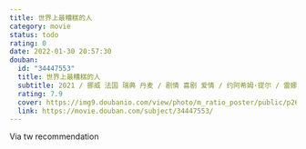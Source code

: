 ```yaml
---
title: 世界上最糟糕的人
category: movie
status: todo
rating: 0
date: 2022-01-30 20:57:30
douban:
  id: "34447553"
  title: 世界上最糟糕的人
  subtitle: 2021 / 挪威 法国 瑞典 丹麦 / 剧情 喜剧 爱情 / 约阿希姆·提尔 / 雷娜特·赖因斯夫 安德斯·丹尼尔森·李
  rating: 7.9
  cover: https://img9.doubanio.com/view/photo/m_ratio_poster/public/p2668815075.jpg
  link: https://movie.douban.com/subject/34447553/
---
```


Via tw recommendation 